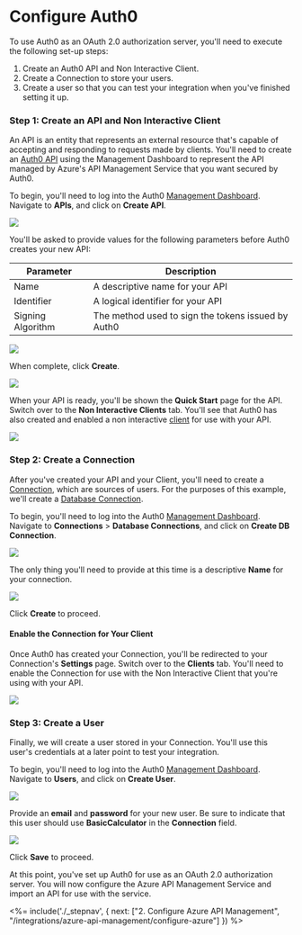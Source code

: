 # Configure Auth0

To use Auth0 as an OAuth 2.0 authorization server, you'll need to execute the following set-up steps:

1. Create an Auth0 API and Non Interactive Client.
2. Create a Connection to store your users.
3. Create a user so that you can test your integration when you've finished setting it up.

### Step 1: Create an API and Non Interactive Client

An API is an entity that represents an external resource that's capable of accepting and responding to requests made by clients. You'll need to create an [Auth0 API](/apis) using the Management Dashboard to represent the API managed by Azure's API Management Service that you want secured by Auth0.

To begin, you'll need to log into the Auth0 [Management Dashboard](${manage_url}). Navigate to **APIs**, and click on **Create API**.

![](/media/articles/integrations/azure-api-mgmt/auth0/apis.png)

You'll be asked to provide values for the following parameters before Auth0 creates your new API:

| Parameter | Description |
| --------- | ----------- |
| Name | A descriptive name for your API |
| Identifier | A logical identifier for your API |
| Signing Algorithm | The method used to sign the tokens issued by Auth0 |

![](/media/articles/integrations/azure-api-mgmt/auth0/new-api-config.png)

When complete, click **Create**.

![](/media/articles/integrations/azure-api-mgmt/auth0/api-config.png)

When your API is ready, you'll be shown the **Quick Start** page for the API. Switch over to the **Non Interactive Clients** tab. You'll see that Auth0 has also created and enabled a non interactive [client](/clients) for use with your API.

![](/media/articles/integrations/azure-api-mgmt/auth0/api-nic.png)

### Step 2: Create a Connection

After you've created your API and your Client, you'll need to create a [Connection](https://auth0.com/docs/clients/connections), which are sources of users. For the purposes of this example, we'll create a [Database Connection](/connections/database).

To begin, you'll need to log into the Auth0 [Management Dashboard](${manage_url}). Navigate to **Connections** > **Database Connections**, and click on **Create DB Connection**.

![](/media/articles/integrations/azure-api-mgmt/auth0/db-connections.png)

The only thing you'll need to provide at this time is a descriptive **Name** for your connection.

![](/media/articles/integrations/azure-api-mgmt/auth0/new-db-connection-config.png)

Click **Create** to proceed.

#### Enable the Connection for Your Client

Once Auth0 has created your Connection, you'll be redirected to your Connection's **Settings** page. Switch over to the **Clients** tab. You'll need to enable the Connection for use with the Non Interactive Client that you're using with your API.

![](/media/articles/integrations/azure-api-mgmt/auth0/connection-client.png)

### Step 3: Create a User

Finally, we will create a user stored in your Connection. You'll use this user's credentials at a later point to test your integration.

To begin, you'll need to log into the Auth0 [Management Dashboard](${manage_url}). Navigate to **Users**, and click on **Create User**.

![](/media/articles/integrations/azure-api-mgmt/auth0/users.png)

Provide an **email** and **password** for your new user. Be sure to indicate that this user should use **BasicCalculator** in the **Connection** field.

![](/media/articles/integrations/azure-api-mgmt/auth0/create-user.png)

Click **Save** to proceed.

At this point, you've set up Auth0 for use as an OAuth 2.0 authorization server. You will now configure the Azure API Management Service and import an API for use with the service.

<%= include('./_stepnav', {
 next: ["2. Configure Azure API Management", "/integrations/azure-api-management/configure-azure"]
}) %>